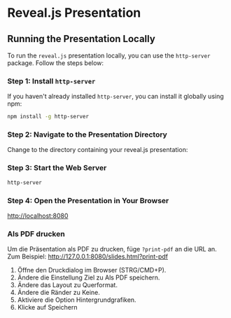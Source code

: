 # Reveal.js Presentation

## Running the Presentation Locally

To run the `reveal.js` presentation locally, you can use the `http-server` package. Follow the steps below:

### Step 1: Install `http-server`

If you haven't already installed `http-server`, you can install it globally using npm:

```bash
npm install -g http-server
```

### Step 2: Navigate to the Presentation Directory
Change to the directory containing your reveal.js presentation:

### Step 3: Start the Web Server

```bash
http-server
```

### Step 4: Open the Presentation in Your Browser
[http://localhost:8080](http://localhost:8080)


### Als PDF drucken
Um die Präsentation als PDF zu drucken, füge `?print-pdf` an die URL an. Zum Beispiel:
http://127.0.0.1:8080/slides.html?print-pdf

1. Öffne den Druckdialog im Browser (STRG/CMD+P).
2. Ändere die Einstellung Ziel zu Als PDF speichern.
3. Ändere das Layout zu Querformat.
4. Ändere die Ränder zu Keine.
5. Aktiviere die Option Hintergrundgrafiken.
6. Klicke auf Speichern 